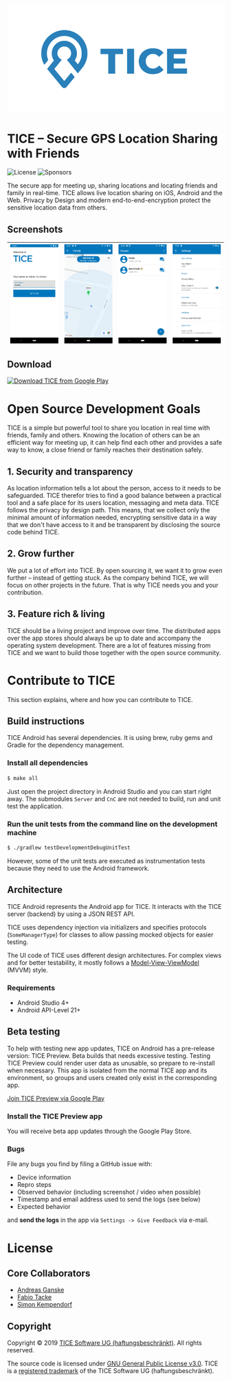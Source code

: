 ![TICE](Material/tice_logo_hstack.png)
# TICE – Secure GPS Location Sharing with Friends
![License](https://img.shields.io/github/license/TICESoftware/tice-android) ![Sponsors](https://img.shields.io/github/sponsors/TICESoftware)

The secure app for meeting up, sharing locations and locating friends and family in real-time. TICE allows live location sharing on iOS, Android and the Web. Privacy by Design and modern end-to-end-encryption protect the sensitive location data from others.

## Screenshots

![Register](Material/screenshot_register.png) | ![Meeting up in a group](Material/screenshot_meeting_up.png) | ![Join several groups](Material/screenshot_groups.png) | ![Settings](Material/screenshot_settings.png)
:-:|:-:|:-:|:-:

## Download

[![Download TICE from Google Play](https://ticeapp.com/wp-content/uploads/2020/02/en_badge_web_generic-300x116.png)](https://play.google.com/store/apps/details?id=app.tice.TICE.production)

# Open Source Development Goals

TICE is a simple but powerful tool to share you location in real time with friends, family and others. Knowing the location of others can be an efficient way for meeting up, it can help find each other and provides a safe way to know, a close friend or family reaches their destination safely.

## 1. Security and transparency

As location information tells a lot about the person, access to it needs to be safeguarded. TICE therefor tries to find a good balance between a practical tool and a safe place for its users location, messaging and meta data. TICE follows the privacy by design path. This means, that we collect only the minimal amount of information needed, encrypting sensitive data in a way that we don't have access to it and be transparent by disclosing the source code behind TICE.

## 2. Grow further

We put a lot of effort into TICE. By open sourcing it, we want it to grow even further – instead of getting stuck. As the company behind TICE, we will focus on other projects in the future. That is why TICE needs you and your contribution.

## 3. Feature rich & living

TICE should be a living project and improve over time. The distributed apps over the app stores should always be up to date and accompany the operating system development. There are a lot of features missing from TICE and we want to build those together with the open source community.

# Contribute to TICE

This section explains, where and how you can contribute to TICE.

## Build instructions

TICE Android has several dependencies. It is using brew, ruby gems and Gradle for the dependency management.

### Install all dependencies
```bash
$ make all
```

Just open the project directory in Android Studio and you can start right away. The submodules `Server` and `CnC` are not needed to build, run and unit test the application.

### Run the unit tests from the command line on the development machine
```bash
$ ./gradlew testDevelopmentDebugUnitTest
```

However, some of the unit tests are executed as instrumentation tests because they need to use the Android framework.

## Architecture

TICE Android represents the Android app for TICE. It interacts with the TICE server (backend) by using a JSON REST API.

TICE uses dependency injection via initializers and specifies protocols (`SomeManagerType`) for classes to allow passing mocked objects for easier testing.

The UI code of TICE uses different design architectures. For complex views and for better testability, it mostly follows a [Model-View-ViewModel](https://en.wikipedia.org/wiki/Model–view–viewmodel) (MVVM) style.

### Requirements

- Android Studio 4+
- Android API-Level 21+

## Beta testing

To help with testing new app updates, TICE on Android has a pre-release version: TICE Preview. Beta builds that needs excessive testing. Testing TICE Preview could render user data as unusable, so prepare to re-install when necessary. This app is isolated from the normal TICE app and its environment, so groups and users created only exist in the corresponding app.

[Join TICE Preview via Google Play](https://play.google.com/store/apps/details?id=app.tice.TICE.preview)

### Install the TICE Preview app

You will receive beta app updates through the Google Play Store.

### Bugs

File any bugs you find by filing a GitHub issue with:
- Device information
- Repro steps
- Observed behavior (including screenshot / video when possible)
- Timestamp and email address used to send the logs (see below)
- Expected behavior

and **send the logs** in the app via `Settings -> Give Feedback` via e-mail.

# License

## Core Collaborators

- [Andreas Ganske](https://github.com/ChaosCoder)
- [Fabio Tacke](https://github.com/FabioTacke)
- [Simon Kempendorf](https://github.com/code28)

## Copyright

Copyright © 2019 [TICE Software UG (haftungsbeschränkt)](https://tice.software). All rights reserved.

The source code is licensed under [GNU General Public License v3.0](LICENSE). TICE is a [registered trademark](https://euipo.europa.eu/eSearch/#details/trademarks/018132140) of the TICE Software UG (haftungsbeschränkt).
